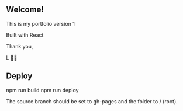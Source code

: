 ## Welcome!

This is my portfolio version 1

Built with React

Thank you,

L 👩‍💻

## Deploy

npm run build
npm run deploy

The source branch should be set to gh-pages and the folder to / (root).
